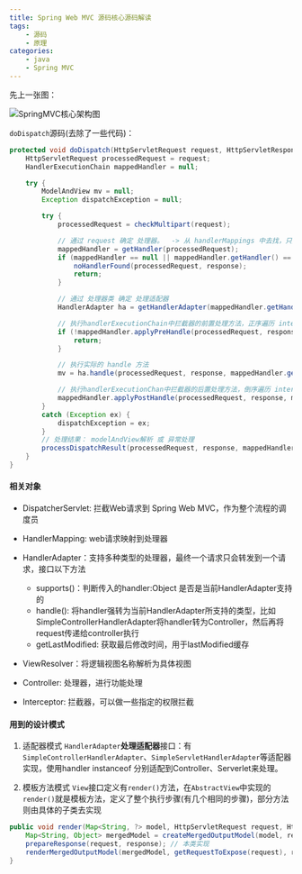 ```yaml
---
title: Spring Web MVC 源码核心源码解读
tags:
    - 源码
    - 原理
categories:
    - java
    - Spring MVC
---
```


先上一张图：

![SpringMVC核心架构图](http://wx4.sinaimg.cn/large/929194b4gy1fkd5w65prkj20vd0h7q5q.jpg)

`doDispatch`源码(去除了一些代码)：
```java
protected void doDispatch(HttpServletRequest request, HttpServletResponse response) throws Exception {
    HttpServletRequest processedRequest = request;
    HandlerExecutionChain mappedHandler = null;

    try {
        ModelAndView mv = null;
        Exception dispatchException = null;

        try {
            processedRequest = checkMultipart(request);

            // 通过 request 确定 处理器。  -> 从 handlerMappings 中去找，只要handlerMapping中的handler ，UrlPathHelper 通过 request
            mappedHandler = getHandler(processedRequest);
            if (mappedHandler == null || mappedHandler.getHandler() == null) {
                noHandlerFound(processedRequest, response);
                return;
            }

            // 通过 处理器类 确定 处理适配器
            HandlerAdapter ha = getHandlerAdapter(mappedHandler.getHandler());

            // 执行handlerExecutionChain中拦截器的前置处理方法，正序遍历 interceptors, i++
            if (!mappedHandler.applyPreHandle(processedRequest, response)) {
                return;
            }

            // 执行实际的 handle 方法
            mv = ha.handle(processedRequest, response, mappedHandler.getHandler());

            // 执行handlerExecutionChan中拦截器的后置处理方法，倒序遍历 interceptors, i--
            mappedHandler.applyPostHandle(processedRequest, response, mv);
        }
        catch (Exception ex) {
            dispatchException = ex;
        }
        // 处理结果： modelAndView解析 或 异常处理
        processDispatchResult(processedRequest, response, mappedHandler, mv, dispatchException);
    }
}
```

#### 相关对象
* DispatcherServlet: 拦截Web请求到 Spring Web MVC，作为整个流程的调度员

* HandlerMapping: web请求映射到处理器

* HandlerAdapter：支持多种类型的处理器，最终一个请求只会转发到一个请求，接口以下方法
	- supports()：判断传入的handler:Object 是否是当前HandlerAdapter支持的
	- handle(): 将handler强转为当前HandlerAdapter所支持的类型，比如SimpleControllerHandlerAdapter将handler转为Controller，然后再将request传递给controller执行
	- getLastModified: 获取最后修改时间，用于lastModified缓存


* ViewResolver：将逻辑视图名称解析为具体视图

* Controller: 处理器，进行功能处理

* Interceptor: 拦截器，可以做一些指定的权限拦截

#### 用到的设计模式
1. 适配器模式
`HandlerAdapter`**处理适配器**接口：有`SimpleControllerHandlerAdapter`、`SimpleServletHandlerAdapter`等适配器实现，使用handler instanceof 分别适配到Controller、Serverlet来处理。

2. 模板方法模式
`View`接口定义有`render()`方法，在`AbstractView`中实现的`render()`就是模板方法，定义了整个执行步骤(有几个相同的步骤)，部分方法则由具体的子类去实现
```java
public void render(Map<String, ?> model, HttpServletRequest request, HttpServletResponse response) throws Exception {
    Map<String, Object> mergedModel = createMergedOutputModel(model, request, response);
    prepareResponse(request, response); // 本类实现
    renderMergedOutputModel(mergedModel, getRequestToExpose(request), response); // 需要子类实现的抽象方法
}
```

